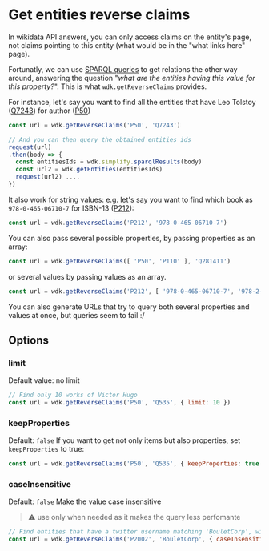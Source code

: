 # Get entities reverse claims

In wikidata API answers, you can only access claims on the entity's page, not claims pointing to this entity (what would be in the "what links here" page).

Fortunatly, we can use [SPARQL queries](sparql_query.md) to get relations the other way around, answering the question "*what are the entities having this value for this property?*". This is what `wdk.getReverseClaims` provides.

For instance, let's say you want to find all the entities that have Leo Tolstoy ([Q7243](http://www.wikidata.org/entity/Q7243)) for author ([P50](http://www.wikidata.org/entity/P50))

```js
const url = wdk.getReverseClaims('P50', 'Q7243')

// And you can then query the obtained entities ids
request(url)
.then(body => {
  const entitiesIds = wdk.simplify.sparqlResults(body)
  const url2 = wdk.getEntities(entitiesIds)
  request(url2) ....
})
```

It also work for string values: e.g. let's say you want to find which book as `978-0-465-06710-7` for ISBN-13 ([P212](http://www.wikidata.org/entity/P212)):

```js
const url = wdk.getReverseClaims('P212', '978-0-465-06710-7')
```

You can also pass several possible properties, by passing properties as an array:
```js
const url = wdk.getReverseClaims([ 'P50', 'P110' ], 'Q281411')
```

or several values by passing values as an array.
```js
const url = wdk.getReverseClaims('P212', [ '978-0-465-06710-7', '978-2-267-02700-6' ])
```

You can also generate URLs that try to query both several properties and values at once, but queries seem to fail :/

## Options
### limit

Default value: no limit
```js
// Find only 10 works of Victor Hugo
const url = wdk.getReverseClaims('P50', 'Q535', { limit: 10 })
```

### keepProperties
Default: `false`
If you want to get not only items but also properties, set `keepProperties` to true:
```js
const url = wdk.getReverseClaims('P50', 'Q535', { keepProperties: true })
```

### caseInsensitive
Default: `false`
Make the value case insensitive

> :warning: use only when needed as it makes the query less perfomante

```js
// Find entities that have a twitter username matching 'BouletCorp', without considering the case
const url = wdk.getReverseClaims('P2002', 'BouletCorp', { caseInsensitive: true })
```
